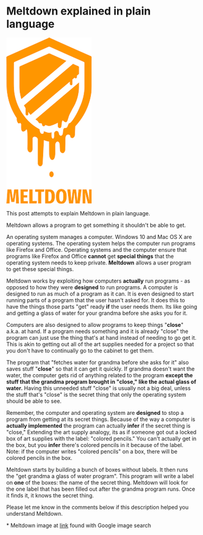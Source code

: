 # Meltdown explained in plain language

![meltdown](meltdown.png)

This post attempts to explain Meltdown in plain language.

Meltdown allows a program to get something it shouldn't be able to get.

An operating system manages a computer. Windows 10 and Mac OS X are operating systems. The operating system helps the computer run programs like Firefox and Office. Operating systems and the computer ensure that programs like Firefox and Office **cannot** get **special things** that the operating system needs to keep private. **Meltdown** allows a user program to get these special things.

Meltdown works by exploiting how computers **actually** run programs - as opposed to how they were **designed** to run programs. A computer is designed to run as much of a program as it can. It is even designed to start running parts of a program that the user hasn't asked for. It does this to have the things those parts "get" ready **if** the user needs them. Its like going and getting a glass of water for your grandma before she asks you for it.

Computers are also designed to allow programs to keep things "**close**" a.k.a. at hand. If a program needs something and it is already "close" the program can just use the thing that's at hand instead of needing to go get it. This is akin to getting out all of the art supplies needed for a project so that you don't have to continually go to the cabinet to get them.

The program that "fetches water for grandma before she asks for it" also saves stuff "**close**" so that it can get it quickly. If grandma doesn't want the water, the computer gets rid of anything related to the program **except the stuff that the grandma program brought in "close," like the actual glass of water.** Having this unneeded stuff "close" is usually not a big deal, unless the stuff that's "close" is the secret thing that only the operating system should be able to see.

Remember, the computer and operating system are **designed** to stop a program from getting at its secret things. Because of the way a computer is **actually implemented** the program can actually **infer** if the secret thing is "close," Extending the art supply analogy, its as if someone got out a locked box of art supplies with the label: "colored pencils." You can't actually get in the box, but you **infer** there's colored pencils in it because of the label. Note: if the computer writes "colored pencils" on a box, there will be colored pencils in the box.

Meltdown starts by building a bunch of boxes without labels. It then runs the "get grandma a glass of water program". This program will write a label on **one** of the boxes: the name of the secret thing. Meltdown will look for the one label that has been filled out after the grandma program runs. Once it finds it, it knows the secret thing.

Please let me know in the comments below if this description helped you understand Meltdown.

\* Meltdown image at [link](http://upload.wikimedia.org/wikipedia/commons/thumb/5/56/Meltdown_with_text.svg/1200px-Meltdown_with_text.svg.png) found with Google image search